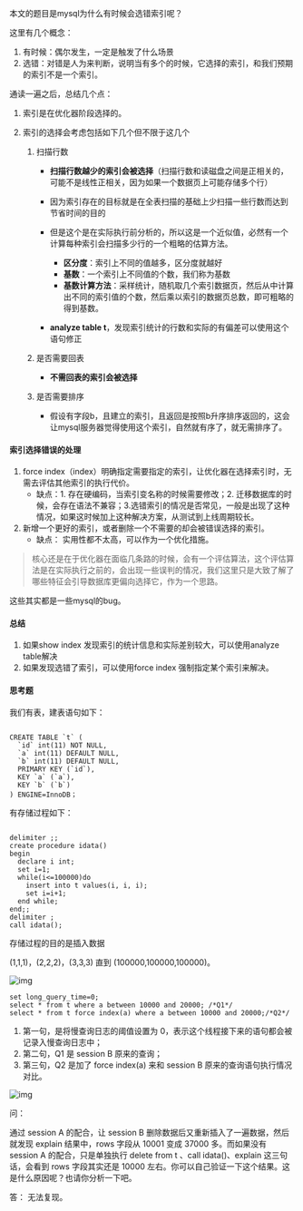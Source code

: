 本文的题目是mysql为什么有时候会选错索引呢？

这里有几个概念：

1. 有时候：偶尔发生，一定是触发了什么场景
2. 选错：对错是人为来判断，说明当有多个的时候，它选择的索引，和我们预期的索引不是一个索引。



通读一遍之后，总结几个点：

1. 索引是在优化器阶段选择的。

2. 索引的选择会考虑包括如下几个但不限于这几个

   1. 扫描行数

      - **扫描行数越少的索引会被选择**（扫描行数和读磁盘之间是正相关的，可能不是线性正相关，因为如果一个数据页上可能存储多个行）

      - 因为索引存在的目标就是在全表扫描的基础上少扫描一些行数而达到节省时间的目的
      - 但是这个是在实际执行前分析的，所以这是一个近似值，必然有一个计算每种索引会扫描多少行的一个粗略的估算方法。
        - **区分度**：索引上不同的值越多，区分度就越好
        - **基数**：一个索引上不同值的个数，我们称为基数
        - **基数计算方法**：采样统计，随机取几个索引数据页，然后从中计算出不同的索引值的个数，然后乘以索引的数据页总数，即可粗略的得到基数。
      - **analyze table t**，发现索引统计的行数和实际的有偏差可以使用这个语句修正

   2. 是否需要回表

      * **不需回表的索引会被选择**

   3. 是否需要排序

      - 假设有字段b，且建立的索引，且返回是按照b升序排序返回的，这会让mysql服务器觉得使用这个索引，自然就有序了，就无需排序了。



#### 索引选择错误的处理

1. force index（index）明确指定需要指定的索引，让优化器在选择索引时，无需去评估其他索引的执行代价。
   - 缺点：1. 存在硬编码，当索引变名称的时候需要修改；2. 迁移数据库的时候，会存在语法不兼容；3.选错索引的情况是否常见，一般是出现了这种情况，如果这时候加上这种解决方案，从测试到上线周期较长。
2. 新增一个更好的索引，或者删除一个不需要的却会被错误选择的索引。
   - 缺点： 实用性都不太高，可以作为一个优化措施。



> 核心还是在于优化器在面临几条路的时候，会有一个评估算法，这个评估算法是在实际执行之前的，会出现一些误判的情况，我们这里只是大致了解了哪些特征会引导数据库更偏向选择它，作为一个思路。

这些其实都是一些mysql的bug。



#### 总结

1. 如果show index 发现索引的统计信息和实际差别较大，可以使用analyze table解决
2. 如果发现选错了索引，可以使用force index 强制指定某个索引来解决。



#### 思考题

我们有表，建表语句如下：

```mysql

CREATE TABLE `t` (
  `id` int(11) NOT NULL,
  `a` int(11) DEFAULT NULL,
  `b` int(11) DEFAULT NULL,
  PRIMARY KEY (`id`),
  KEY `a` (`a`),
  KEY `b` (`b`)
) ENGINE=InnoDB；
```

有存储过程如下：

```mysql

delimiter ;;
create procedure idata()
begin
  declare i int;
  set i=1;
  while(i<=100000)do
    insert into t values(i, i, i);
    set i=i+1;
  end while;
end;;
delimiter ;
call idata();
```

存储过程的目的是插入数据

(1,1,1)，(2,2,2)，(3,3,3) 直到 (100000,100000,100000)。

![img](https://static001.geekbang.org/resource/image/1e/1e/1e5ba1c2934d3b2c0d96b210a27e1a1e.png)

```mysql
set long_query_time=0;
select * from t where a between 10000 and 20000; /*Q1*/
select * from t force index(a) where a between 10000 and 20000;/*Q2*/
```

1. 第一句，是将慢查询日志的阈值设置为 0，表示这个线程接下来的语句都会被记录入慢查询日志中；
2. 第二句，Q1 是 session B 原来的查询；
3. 第三句，Q2 是加了 force index(a) 来和 session B 原来的查询语句执行情况对比。

![img](https://static001.geekbang.org/resource/image/7c/f6/7c58b9c71853b8bba1a8ad5e926de1f6.png)

问：

通过 session A 的配合，让 session B 删除数据后又重新插入了一遍数据，然后就发现 explain 结果中，rows 字段从 10001 变成 37000 多。而如果没有 session A 的配合，只是单独执行 delete from t 、call idata()、explain 这三句话，会看到 rows 字段其实还是 10000 左右。你可以自己验证一下这个结果。这是什么原因呢？也请你分析一下吧。

答： 无法复现。